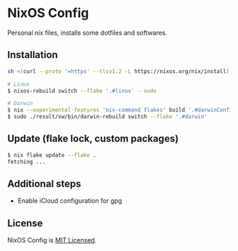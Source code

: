 # NixOS Config

Personal nix files, installs some dotfiles and softwares.

## Installation

```sh
sh <(curl --proto '=https' --tlsv1.2 -L https://nixos.org/nix/install)
```

```sh
# Linux
$ nixos-rebuild switch --flake '.#linux' --sudo

# Darwin
$ nix --experimental-features 'nix-command flakes' build '.#darwinConfigurations.darwin.system'
$ sudo ./result/sw/bin/darwin-rebuild switch --flake '.#darwin'
```

## Update (flake lock, custom packages)

```sh
$ nix flake update --flake .
fetching ...
```

## Additional steps

- Enable iCloud configuration for gpg

## License

NixOS Config is [MIT Licensed](./LICENSE).


